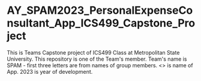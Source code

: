 # AY_SPAM2023_PersonalExpenseConsultant_App_ICS499_Capstone_Project
This is Teams Capstone project of ICS499 Class at Metropolitan State University.
This repository is one of the Team's member.
Team's name is SPAM - first three letters are from names of group members.
<<Personal Expense Consultant>>  is name of App.
2023 is year of development.
